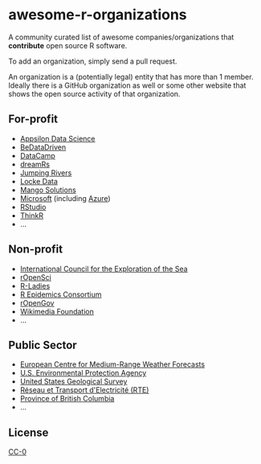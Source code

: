 # awesome-r-organizations
A community curated list of awesome companies/organizations that **contribute** open source R software. 

To add an organization, simply send a pull request. 

An organization is a (potentially legal) entity that has more than 1 member. Ideally there is a GitHub organization as well or some other website that shows the open source activity of that organization.

## For-profit

* [Appsilon Data Science](https://github.com/Appsilon)
* [BeDataDriven](https://github.com/bedatadriven)
* [DataCamp](https://github.com/datacamp)
* [dreamRs](https://github.com/dreamRs)
* [Jumping Rivers](https://github.com/jumpingrivers)
* [Locke Data](https://github.com/lockedata)
* [Mango Solutions](https://github.com/mangothecat)
* [Microsoft](https://github.com/Microsoft) (including [Azure](https://github.com/Azure))
* [RStudio](https://github.com/rstudio)
* [ThinkR](https://github.com/ThinkRstat)
* ...

## Non-profit

* [International Council for the Exploration of the Sea](https://github.com/ices-tools-prod)
* [rOpenSci](https://github.com/ropensci)
* [R-Ladies](https://github.com/rladies)
* [R Epidemics Consortium](https://github.com/reconhub)
* [rOpenGov](https://github.com/rOpenGov)
* [Wikimedia Foundation](https://github.com/wikimedia)
* ...

## Public Sector

* [European Centre for Medium-Range Weather Forecasts](https://github.com/ecmwf)
* [U.S. Environmental Protection Agency](https://github.com/USEPA)
* [United States Geological Survey](https://github.com/USGS-R)
* [Réseau et Transport d'Electricité (RTE)](https://github.com/rte-antares-rpackage)
* [Province of British Columbia](https://github.com/bcgov)
* ...

## License

[CC-0](https://creativecommons.org/publicdomain/zero/1.0/)
